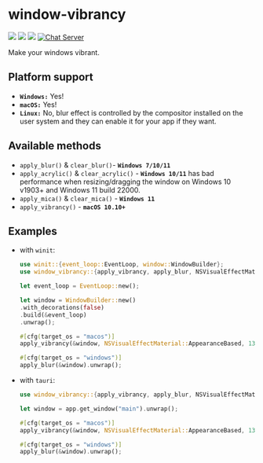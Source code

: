 # window-vibrancy

[![](https://img.shields.io/crates/v/window-vibrancy)](https://crates.io/crates/window-vibrancy) [![](https://img.shields.io/docsrs/window-vibrancy)](https://docs.rs/window-vibrancy/) ![](https://img.shields.io/crates/l/window-vibrancy)
[![Chat Server](https://img.shields.io/badge/chat-on%20discord-7289da.svg)](https://discord.gg/SpmNs4S)

Make your windows vibrant.

## Platform support

- **`Windows:`** Yes!
- **`macOS:`** Yes!
- **`Linux:`** No, blur effect is controlled by the compositor installed on the user system and they can enable it for your app if they want.

## Available methods

- `apply_blur()` & `clear_blur()`- **`Windows 7/10/11`**
- `apply_acrylic()` & `clear_acrylic()` - **`Windows 10/11`** has bad performance when resizing/dragging the window on Windows 10 v1903+ and Windows 11 build 22000.
- `apply_mica()` & `clear_mica()` - **`Windows 11`**
- `apply_vibrancy()` - **`macOS 10.10+`**

## Examples

- with `winit`:
    ```rs
    use winit::{event_loop::EventLoop, window::WindowBuilder};
    use window_vibrancy::{apply_vibrancy, apply_blur, NSVisualEffectMaterial};

    let event_loop = EventLoop::new();

    let window = WindowBuilder::new()
    .with_decorations(false)
    .build(&event_loop)
    .unwrap();

    #[cfg(target_os = "macos")]
    apply_vibrancy(&window, NSVisualEffectMaterial::AppearanceBased, 13.0).unwrap();

    #[cfg(target_os = "windows")]
    apply_blur(&window).unwrap();
    ```

- with `tauri`:
    ```rs
    use window_vibrancy::{apply_vibrancy, apply_blur, NSVisualEffectMaterial};

    let window = app.get_window("main").unwrap();

    #[cfg(target_os = "macos")]
    apply_vibrancy(&window, NSVisualEffectMaterial::AppearanceBased, 13.0).unwrap();

    #[cfg(target_os = "windows")]
    apply_blur(&window).unwrap();
    ```
